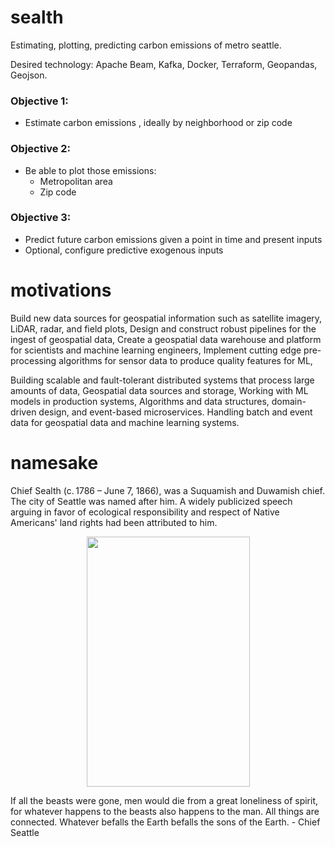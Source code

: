 # sealth
Estimating, plotting, predicting carbon emissions of metro seattle. 

Desired technology: Apache Beam, Kafka, Docker, Terraform, Geopandas, Geojson.

### Objective 1:
- Estimate carbon emissions , ideally by neighborhood or zip code

### Objective 2:
- Be able to plot those emissions:
  - Metropolitan area
  - Zip code

### Objective 3:
- Predict future carbon emissions given a point in time and present inputs
- Optional, configure predictive exogenous inputs

# motivations
Build new data sources for geospatial information such as satellite imagery, LiDAR, radar, and field plots,
Design and construct robust pipelines for the ingest of geospatial data,
Create a geospatial data warehouse and platform for scientists and machine learning engineers,
Implement cutting edge pre-processing algorithms for sensor data to produce quality features for ML,

Building scalable and fault-tolerant distributed systems that process large amounts of data,
Geospatial data sources and storage,
Working with ML models in production systems,
Algorithms and data structures, domain-driven design, and event-based microservices.
Handling batch and event data for geospatial data and machine learning systems.

# namesake
Chief Sealth (c. 1786 – June 7, 1866), was a Suquamish and Duwamish chief. The city of Seattle was named after him. A widely publicized speech arguing in favor of ecological responsibility and respect of Native Americans' land rights had been attributed to him.

<p align="center">
  <img width="261" height="400" src="https://github.com/lucaswiley/sealth/blob/main/chief_sealth.jpeg">
</p>
If all the beasts were gone, men would die from a great loneliness of spirit, for whatever happens to the beasts also happens to the man. All things are connected. Whatever befalls the Earth befalls the sons of the Earth. - Chief Seattle
